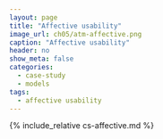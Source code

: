 ```yaml
---
layout: page
title: "Affective usability"
image_url: ch05/atm-affective.png
caption: "Affective usability"
header: no
show_meta: false
categories:
  - case-study
  - models
tags:
  - affective usability
---
```


{% include_relative cs-affective.md %}

